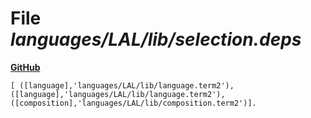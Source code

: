 # File _languages/LAL/lib/selection.deps_
**[GitHub](https://github.com/softlang/yas/blob/master/languages/LAL/lib/selection.deps)**
```
[ ([language],'languages/LAL/lib/language.term2'), ([language],'languages/LAL/lib/language.term2'), ([composition],'languages/LAL/lib/composition.term2')].
```
